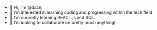 - 👋 Hi, I’m @dazej
- 👀 I’m interested in learning coding and progressing within the tech field
- 🌱 I’m currently learning REACT.js and SQL.
- 💞️ I’m looking to collaborate on pretty much anything!

<!---
dazej/dazej is a ✨ special ✨ repository because its `README.md` (this file) appears on your GitHub profile.
You can click the Preview link to take a look at your changes.
--->

